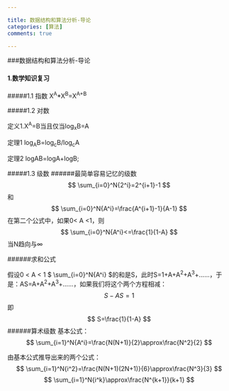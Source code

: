 ```yaml
---

title: 数据结构和算法分析-导论
categories: [算法]
comments: true

---
```

###数据结构和算法分析-导论
#### 1.数学知识复习

#####1.1 指数
X<sup>A</sup>*X<sup>B</sup>=X<sup>A+B</sup>

#####1.2 对数

定义1.X<sup>A</sup>=B当且仅当log<sub>x</sub>B=A

定理1 log<sub>A</sub>B=log<sub>c</sub>B/log<sub>c</sub>A

定理2 logAB=logA+logB;

#####1.3 级数
######最简单容易记忆的级数
$$
\sum_{i=0}^N{2^i}=2^{i+1}-1
$$
和
$$
\sum_{i=0}^N{A^i}=\frac{A^{i+1}-1}{A-1}
$$
在第二个公式中，如果0< A <1，则
$$
\sum_{i=0}^N{A^i}<=\frac{1}{1-A}
$$
当N趋向与$\infty$

######求和公式

假设0 < A < 1 $
\sum_{i=0}^N{A^i}
$的和是S，此时S=1+A+A<sup>2</sup>+A<sup>3</sup>+……，于是：AS=A+A<sup>2</sup>+A<sup>3</sup>+……，如果我们将这个两个方程相减：
$$
S-AS=1
$$
即
$$
S=\frac{1}{1-A}
$$
######算术级数
基本公式：
$$
\sum_{i=1}^N{A^i}=\frac{N(N+1)}{2}\approx\frac{N^2}{2}
$$

由基本公式推导出来的两个公式：
$$
\sum_{i=1}^N{i^2}=\frac{N(N+1)(2N+1)}{6}\approx\frac{N^3}{3}
$$
$$
\sum_{i=1}^N{i^k}\approx\frac{N^{k+1}}{k+1}
$$


